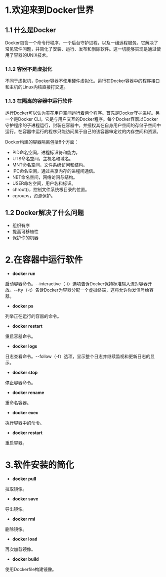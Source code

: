 # 1.欢迎来到Docker世界

## 1.1 什么是Docker

Docker包含一个命令行程序、一个后台守护进程，以及一组远程服务。它解决了常见软件问题，并简化了安装、运行、发布和删除软件。这一切能够实现是通过使用了容器的UNIX技术。

### 1.1.2 容器不是虚拟化

不同于虚拟机，Docker容器不使用硬件虚拟化。运行在Docker容器中的程序接口和主机的Linux内核直接打交道。

### 1.1.3 在隔离的容器中运行软件

运行Docker可以认为实在用户空间运行着两个程序。首先是Docker守护进程。另一个是Docker CLI，它是与用户交互的Docker程序。每个Docker容器以Docker守护程序的子进程运行，封装在容器中，并授权其在自身用户空间的存储子空间中运行。在容器中运行的程序只能访问属于自己的该容器审定过的内存空间和资源。

Docker构建的容器隔离包括8个方面：

- PID命名空间，进程标识符和能力。
- UTS命名空间，主机名和域名。
- MNT命名空间，文件系统访问和结构。
- IPC命名空间，通过共享内存的进程间通信。
- NET命名空间，网络访问与结构。
- USER命名空间，用户名和标识。
- chroot()，控制文件系统根目录的位置。
- cgroups，资源保护。

## 1.2 Docker解决了什么问题

- 组织有序
- 提高可移植性
- 保护你的机器

# 2.在容器中运行软件

- **docker run**

启动容器命令。--interactive（-i）选项告诉Docker保持标准输入流对容器开放。--tty（-t）告诉Docker为容器分配一个虚拟终端，这将允许你发信号给容器。
- **docker ps**

列举正在运行的容器的命令。

- **docker restart**

重启容器命令。

- **docker logs**

日志查看命令。--follow（-f）选项，显示整个日志并继续监视和更新日志的显示。

- **docker stop**

停止容器命令。

- **docker rename**

重命名容器。

- **docker exec**

执行容器中的命令。

- **docker restart**

重启容器。

# 3.软件安装的简化

- **docker pull**

拉取镜像。

- **docker save**

导出镜像。

- **docker rmi**

删除镜像。

- **docker load**

再次加载镜像。

- **docker build**

使用Dockerfile构建镜像。